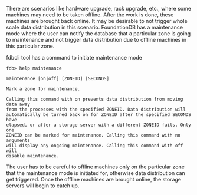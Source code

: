 There are scenarios like hardware upgrade, rack upgrade, etc., where some machines may need to be taken offline. After the work is done, these machines are brought back online. It may be desirable to not trigger whole scale data distribution in this scenario. FoundationDB has a maintenance mode where the user can notify the database that a particular zone is going to maintenance and not trigger data distribution due to offline machines in this particular zone. 

fdbcli tool has a command to initiate maintenance mode

```
fdb> help maintenance

maintenance [on|off] [ZONEID] [SECONDS]

Mark a zone for maintenance.

Calling this command with on prevents data distribution from moving data away
from the processes with the specified ZONEID. Data distribution will
automatically be turned back on for ZONEID after the specified SECONDS have
elapsed, or after a storage server with a different ZONEID fails. Only one
ZONEID can be marked for maintenance. Calling this command with no arguments
will display any ongoing maintenance. Calling this command with off will
disable maintenance.
```

The user has to be careful to offline machines only on the particular zone that the maintenance mode is initiated for, otherwise data distribution can get triggered. Once the offline machines are brought online, the storage servers will begin to catch up.
